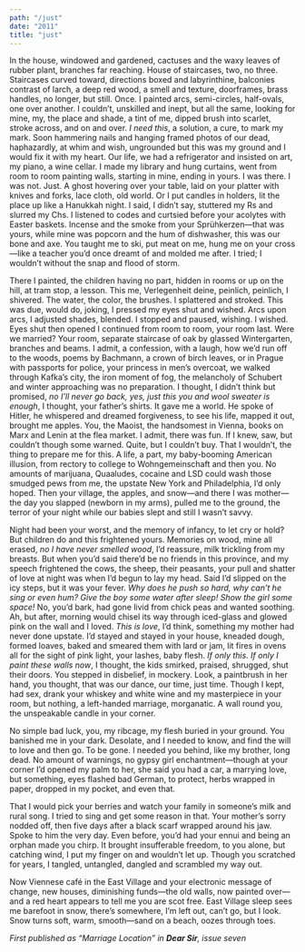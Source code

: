 ```yaml
---
path: "/just"
date: "2011"
title: "just"
---
```


In the house, windowed and gardened, cactuses and the waxy leaves of rubber plant, branches far reaching. House of staircases, two, no three. Staircases curved toward, directions boxed and labyrinthine, balconies contrast of larch, a deep red wood, a smell and texture, doorframes, brass handles, no longer, but still. Once. I painted arcs, semi-circles, half-ovals, one over another. I couldn’t, unskilled and inept, but all the same, looking for mine, my, the place and shade, a tint of me, dipped brush into scarlet, stroke across, and on and over. *I need this*, a solution, a cure, to mark my mark. Soon hammering nails and hanging framed photos of our dead, haphazardly, at whim and wish, ungrounded but this was my ground and I would fix it with my heart. Our life, we had a refrigerator and insisted on art, my piano, a wine cellar. I made my library and hung curtains, went from room to room painting walls, starting in mine, ending in yours. I was there. I was not. Just. A ghost hovering over your table, laid on your platter with knives and forks, lace cloth, old world. Or I put candles in holders, lit the place up like a Hanukkah night. I said, I didn’t say, stuttered my Rs and slurred my Chs. I listened to codes and curtsied before your acolytes with Easter baskets. Incense and the smoke from your Sprühkerzen—that was yours, while mine was popcorn and the hum of dishwasher, this was our bone and axe. You taught me to ski, put meat on me, hung me on your cross—like a teacher you’d once dreamt of and molded me after. I tried; I wouldn’t without the snap and flood of storm.

There I painted, the children having no part, hidden in rooms or up on the hill, at tram stop, a lesson. This me, Verlegenheit deine, peinlich, peinlich, I shivered. The water, the color, the brushes. I splattered and stroked. This was due, would do, joking, I pressed my eyes shut and wished. Arcs upon arcs, I adjusted shades, blended. I stopped and paused, wishing. I wished. Eyes shut then opened I continued from room to room, your room last. Were we married? Your room, separate staircase of oak by glassed Wintergarten, branches and beams.
I admit, a confession, with a laugh, how we’d run off to the woods, poems by Bachmann, a crown of birch leaves, or in Prague with passports for police, your princess in men’s overcoat, we walked through Kafka’s city, the iron moment of fog, the melancholy of Schubert and winter approaching was no preparation. I thought, I didn’t think but promised, *no I’ll never go back, yes, just this you and wool sweater is enough*, I thought, your father’s shirts. It gave me a world. He spoke of Hitler, he whispered and dreamed forgiveness, to see his life, mapped it out, brought me apples. You, the Maoist, the handsomest in Vienna, books on Marx and Lenin at the flea market. I admit, there was fun. If I knew, saw, but couldn’t though some warned. Quite, but I couldn’t buy. That I wouldn’t, the thing to prepare me for this. A life, a part, my baby-booming American illusion, from rectory to college to Wohngemeinschaft and then you. No amounts of marijuana, Quaaludes, cocaine and LSD could wash those smudged pews from me, the upstate New York and Philadelphia, I’d only hoped. Then your village, the apples, and snow—and there I was mother—the day you slapped (newborn in my arms), pulled me to the ground, the terror of your night while our babies slept and still I wasn’t savvy.

Night had been your worst, and the memory of infancy, to let cry or hold? But children do and this frightened yours. Memories on wood, mine all erased, *no I have never smelled wood*, I’d reassure, milk trickling from my breasts. But when you’d said there’d be no friends in this province, and my speech frightened the cows, the sheep, their peasants, your pull and shatter of love at night was when I’d begun to lay my head. Said I’d slipped on the icy steps, but it was your fever. *Why does he push so hard, why can’t he sing or even hum? Give the boy some water after sleep! Show the girl some space!* No, you’d bark, had gone livid from chick peas and wanted soothing. Ah, but after, morning would chisel its way through iced-glass and glowed pink on the wall and I loved. *This is love*, I’d think, something my mother had never done upstate. I’d stayed and stayed in your house, kneaded dough, formed loaves, baked and smeared them with lard or jam, lit fires in ovens all for the sight of pink light, your lashes, baby flesh. *If only this. If only I paint these walls now*, I thought, the kids smirked, praised, shrugged, shut their doors. You stepped in disbelief, in mockery. Look, a paintbrush in her hand, you thought, that was our dance, our time, just time. Though I kept, had sex, drank your whiskey and white wine and my masterpiece in your room, but nothing, a left-handed marriage, morganatic. A wall round you, the unspeakable candle in your corner.

No simple bad luck, you, my ribcage, my flesh buried in your ground. You banished me in your dark. Desolate, and I needed to know, and find the will to love and then go. To be gone. I needed you behind, like my brother, long dead. No amount of warnings, no gypsy girl enchantment—though at your corner I’d opened my palm to her, she said you had a car, a marrying love, but something, eyes flashed bad German, to protect, herbs wrapped in paper, dropped in my pocket, and even that.

That I would pick your berries and watch your family in someone’s milk and rural song. I tried to sing and get some reason in that. Your mother’s sorry nodded off, then five days after a black scarf wrapped around his jaw. Spoke to him the very day. Even before, you’d had your ennui and being an orphan made you chirp. It brought insufferable freedom, to you alone, but catching wind, I put my finger on and wouldn’t let up. Though you scratched for years, I tangled, untangled, dangled and scrambled my way out.

Now Viennese café in the East Village and your electronic message of change, new houses, diminishing funds—the old walls, now painted over—and a red heart appears to tell me you are scot free. East Village sleep sees me barefoot in snow, there’s somewhere, I’m left out, can’t go, but I look. Snow turns soft, warm, smooth—sand on a beach, oozes through toes.

 _First published as “Marriage Location” in **Dear Sir**, issue seven_

